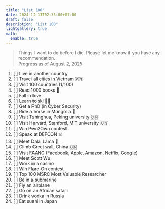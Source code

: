 ```yaml
---
title: "List 100"
date: 2024-12-13T02:35:00+07:00
draft: false
description: "List 100"
lightgallery: true
math:
  enable: true
---
```


> Things I want to do before I die. Please let me know if you have any recommendation.\
> Progress as of August 2, 2025

1. [ ]  Live in another country
2. [ ]  Travel all cities in Vietnam 🇻🇳
3. [ ]  Visit 100 countries (1/100)
4. [ ]  Read 1000 books :closed_book:
5. [ ]  Fall in love
6. [ ]  Learn to ski 🏂🏻
7. [ ]  Get a PhD (in Cyber Security)
8. [ ]  Ride a horse in Mongolia 🏇
9. [ ]  Visit Tshinghua, Peking university 🇨🇳
10. [ ] Visit Harvard, Stanford, MIT university 🇺🇸
11. [ ] Win Pwn2Own contest
12. [ ] Speak at DEFCON ☠️
13. [ ] Meet Dalai Lama :pray:
14. [ ] Climb Greet wall, China 🇨🇳
15. [ ] Visit FAANG (Facebook, Apple, Amazon, Netflix, Google)
16. [ ] Meet Scott Wu
17. [ ] Work in a casino
18. [ ] Win Flare-On contest
19. [ ] Top 100 MSRC Most Valuable Researcher
20. [ ] Be in a submarine
21. [ ] Fly an airplane 
22. [ ] Go on an African safari
23. [ ] Drink vodka in Russia
24. [ ] Eat sushi in Japan